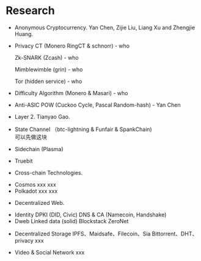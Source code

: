 # Research


- Anonymous Cryptocurrency. Yan Chen, Zijie Liu, Liang Xu and Zhengjie Huang.
* Privacy
  CT (Monero RingCT & schnorr) - who
  
  Zk-SNARK (Zcash) - who 
  
  Mimblewimble (grin) - who
  
  Tor (hidden service) - who

* Difficulty Algorithm (Monero & Masari) - who 
 
* Anti-ASIC POW (Cuckoo Cycle, Pascal Random-hash) - Yan Chen
 

- Layer 2. Tianyao Gao.
* State Channel （btc-lightning & Funfair & SpankChain)  
  可以先做这块
  
* Sidechain (Plasma)

* Truebit

- Cross-chain Technologies.
* Cosmos
  xxx
  xxx
* Polkadot
  xxx
  xxx

- Decentralized Web.
* Identity
  DPKI (DID, Civic)
  DNS & CA (Namecoin, Handshake)
* Dweb
  Linked data (solid)
  Blockstack
  ZeroNet

- Decentralized Storage
  IPFS、Maidsafe、Filecoin、Sia
  Bittorrent、DHT、privacy xxx
  
- Video & Social Network
  xxx

